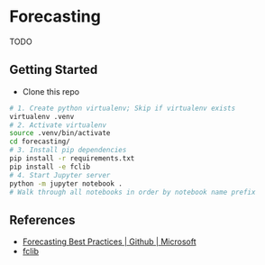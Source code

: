 # Forecasting

TODO

## Getting Started

- Clone this repo

```bash
# 1. Create python virtualenv; Skip if virtualenv exists
virtualenv .venv
# 2. Activate virtualenv
source .venv/bin/activate
cd forecasting/
# 3. Install pip dependencies
pip install -r requirements.txt
pip install -e fclib
# 4. Start Jupyter server
python -m jupyter notebook .
# Walk through all notebooks in order by notebook name prefix
```

## References

- [Forecasting Best Practices | Github | Microsoft](https://github.com/microsoft/forecasting)
- [fclib](https://github.com/microsoft/forecasting/tree/master/fclib)
